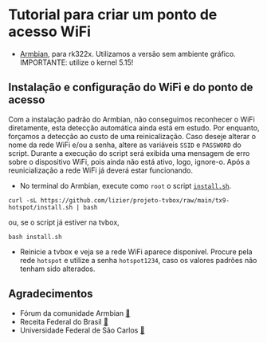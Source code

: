 # Tutorial para criar um ponto de acesso WiFi

* [Armbian](https://github.com/armbian/community/), para rk322x. Utilizamos a versão sem ambiente gráfico. IMPORTANTE: utilize o kernel 5.15!

## Instalação e configuração do WiFi e do ponto de acesso

Com a instalação padrão do Armbian, não conseguimos reconhecer o WiFi diretamente, esta detecção automática ainda está em estudo. Por enquanto, forçamos a detecção ao custo de uma reinicalização.
Caso deseje alterar o nome da rede WiFi e/ou a senha, altere as variáveis `SSID` e `PASSWORD` do script. Durante a execução do script será exibida uma mensagem de erro sobre o dispositivo WiFi, pois ainda não está ativo, logo, ignore-o. Após a reunicialização a rede WiFi já deverá estar funcionando.

* No terminal do Armbian, execute como `root` o script [`install.sh`](./install.sh).
```
curl -sL https://github.com/lizier/projeto-tvbox/raw/main/tx9-hotspot/install.sh | bash
```
ou, se o script já estiver na tvbox,
```
bash install.sh
```

* Reinicie a tvbox e veja se a rede WiFi aparece disponível. Procure pela rede `hotspot` e utilize a senha `hotspot1234`, caso os valores padrões não tenham sido alterados.

## Agradecimentos

* Fórum da comunidade Armbian [:link:](https://forum.armbian.com/topic/12656-csc-armbian-for-rk322x-tv-boxes/)
* Receita Federal do Brasil [:link:](https://www.gov.br/receitafederal/pt-br)
* Universidade Federal de São Carlos [:link:](http://ufscar.br)
 
